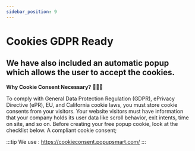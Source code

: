 ```yaml
---
sidebar_position: 9
---
```


# Cookies GDPR Ready 

<h2>We have also included an automatic popup which allows the user to accept the cookies. </h2>

**Why Cookie Consent Necessary?** 🤷‍♂️🍪

To comply with General Data Protection Regulation (GDPR), ePrivacy Directive (ePR), EU, and California cookie laws, you must store cookie consents from your visitors. Your website visitors must have information that your company holds its user data like scroll behavior, exit intents, time on site, and so on. Before creating your free popup cookie, look at the checklist below. A compliant cookie consent;

:::tip
We use : https://cookieconsent.popupsmart.com/
:::

